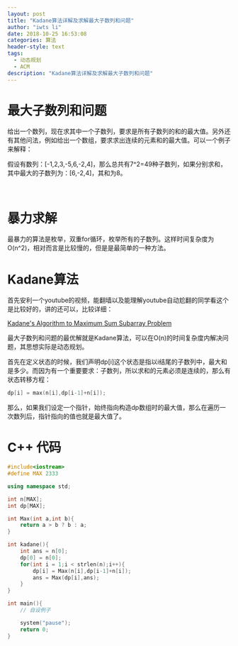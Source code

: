 ```yaml
---
layout: post
title: "Kadane算法详解及求解最大子数列和问题"
author: "iwts li"
date: 2018-10-25 16:53:08
categories: 算法
header-style: text
tags:
  - 动态规划
  - ACM
description: "Kadane算法详解及求解最大子数列和问题"
---
```


# 最大子数列和问题

给出一个数列，现在求其中一个子数列，要求是所有子数列的和的最大值。另外还有其他问法，例如给出一个数组，要求求出连续的元素和的最大值。可以一个例子来解释：

假设有数列：[-1,2,3,-5,6,-2,4]，那么总共有7^2=49种子数列，如果分别求和，其中最大的子数列为：[6,-2,4]，其和为8。

​
# 暴力求解

最暴力的算法是枚举，双重for循环，枚举所有的子数列。这样时间复杂度为O(n^2)，相对而言是比较慢的，但是是最简单的一种方法。

# Kadane算法

首先安利一个youtube的视频，能翻墙以及能理解youtube自动尬翻的同学看这个是比较好的，讲的还可以，比较详细：

[Kadane's Algorithm to Maximum Sum Subarray Problem](https://www.youtube.com/watch?v=86CQq3pKSUw)

最大子数列和问题的最优解就是Kadane算法，可以在O(n)的时间复杂度内解决问题，其思想实际是动态规划。

首先在定义状态的时候，我们声明dp[i]这个状态是指以i结尾的子数列中，最大和是多少。而因为有一个重要要求：子数列，所以求和的元素必须是连续的，那么有状态转移方程：

```cpp
dp[i] = max(n[i],dp[i-1]+n[i]);
```

那么，如果我们设定一个指针，始终指向构造dp数组时的最大值，那么在遍历一次数列后，指针指向的值也就是最大值了。

# C++ 代码

```cpp
#include<iostream>
#define MAX 2333

using namespace std;

int n[MAX];
int dp[MAX];

int Max(int a,int b){
    return a > b ? b : a;
}

int kadane(){
    int ans = n[0];
    dp[0] = n[0];
    for(int i = 1;i < strlen(n);i++){
        dp[i] = Max(n[i],dp[i-1]+n[i]);
        ans = Max(dp[i],ans);
    }
}

int main(){
	// 自设例子

	system("pause");
	return 0;
}
```
​
